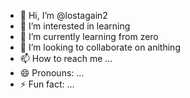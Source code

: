 - 👋 Hi, I’m @lostagain2
- 👀 I’m interested in learning
- 🌱 I’m currently learning from zero
- 💞️ I’m looking to collaborate on anithing
- 📫 How to reach me ...
- 😄 Pronouns: ...
- ⚡ Fun fact: ...

<!---
lostagain2/lostagain2 is a ✨ special ✨ repository because its `README.md` (this file) appears on your GitHub profile.
You can click the Preview link to take a look at your changes.
--->

